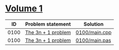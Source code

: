 # [Volume 1](https://onlinejudge.org/index.php?option=com_onlinejudge&Itemid=8&category=3)



| ID   | Problem statement                                                                                                               | Solution                       |
|------|---------------------------------------------------------------------------------------------------------------------------------|--------------------------------|
| 0100 | [The 3n + 1 problem](https://onlinejudge.org/index.php?option=com_onlinejudge&Itemid=8&category=3&page=show_problem&problem=36) | [0100/main.cpp](0100/main.cpp) |
| 0100 | [The 3n + 1 problem](https://onlinejudge.org/index.php?option=com_onlinejudge&Itemid=8&category=3&page=show_problem&problem=36) | [0100/main.pas](0100/main.pas) |

